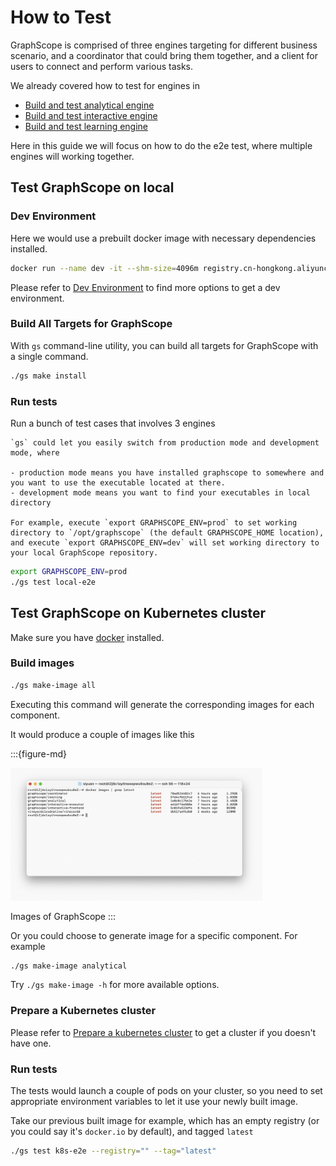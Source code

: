 # How to Test

GraphScope is comprised of three engines targeting for different business scenario, and a coordinator that could bring them together, and a client for users to connect and perform various tasks.

We already covered how to test for engines in

- [Build and test analytical engine](../analytical_engine/dev_and_test.md#how-to-test)
- [Build and test interactive engine](../interactive_engine/dev_and_test.md#how-to-test)
- [Build and test learning engine](../interactive_engine/dev_and_test.md#how-to-test)

Here in this guide we will focus on how to do the e2e test, where multiple engines will working together.

## Test GraphScope on local

### Dev Environment

Here we would use a prebuilt docker image with necessary dependencies installed.

```bash
docker run --name dev -it --shm-size=4096m registry.cn-hongkong.aliyuncs.com/graphscope/graphscope-dev:latest
```

Please refer to [Dev Environment](../development/dev_guide.md#dev-environment) to find more options to get a dev environment.

### Build All Targets for GraphScope

With `gs` command-line utility, you can build all targets for GraphScope with a single command.

```bash
./gs make install
```

### Run tests

Run a bunch of test cases that involves 3 engines

````{note}
`gs` could let you easily switch from production mode and development mode, where

- production mode means you have installed graphscope to somewhere and you want to use the executable located at there.
- development mode means you want to find your executables in local directory

For example, execute `export GRAPHSCOPE_ENV=prod` to set working directory to `/opt/graphscope` (the default GRAPHSCOPE_HOME location), and execute `export GRAPHSCOPE_ENV=dev` will set working directory to your local GraphScope repository.
````

```bash
export GRAPHSCOPE_ENV=prod
./gs test local-e2e
```

## Test GraphScope on Kubernetes cluster

Make sure you have [docker](https://www.docker.com) installed.

### Build images

```bash
./gs make-image all
```

Executing this command will generate the corresponding images for each component.

It would produce a couple of images like this

:::{figure-md}

<img src="../images/gs-images.png"
     alt="GraphScope Images"
     width="80%">

Images of GraphScope
:::    

Or you could choose to generate image for a specific component. For example

```bash
./gs make-image analytical
```

Try `./gs make-image -h` for more available options.

### Prepare a Kubernetes cluster

Please refer to [Prepare a kubernetes cluster](../deployment/deploy_graphscope_on_self_managed_k8s.md#prepare-a-kubernetes-cluster) to get a cluster if you doesn't have one.

### Run tests

The tests would launch a couple of pods on your cluster, so you need to set appropriate environment variables to let it use your newly built image.

Take our previous built image for example, which has an empty registry (or you could say it's `docker.io` by default), and tagged `latest`

```bash
./gs test k8s-e2e --registry="" --tag="latest"
```
